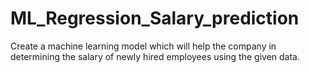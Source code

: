 # ML_Regression_Salary_prediction
Create a machine learning model which will help the company in determining the salary of newly hired employees using the given data.
